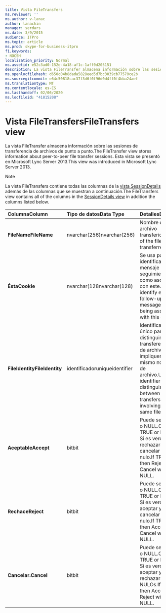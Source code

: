 ```yaml
---
title: Vista FileTransfers
ms.reviewer: ''
ms.author: v-lanac
author: lanachin
manager: serdars
ms.date: 3/9/2015
audience: ITPro
ms.topic: article
ms.prod: skype-for-business-itpro
f1.keywords:
- NOCSH
localization_priority: Normal
ms.assetid: e52c3ad0-152e-4a18-af1c-1aff0d205151
description: La vista FileTransfer almacena información sobre las sesiones de transferencia de archivos de punto a punto. Esta vista se presentó en Microsoft Lync Server 2013.
ms.openlocfilehash: d650c04b8dada5828eed5d7bc3039cb77570ce2b
ms.sourcegitcommit: e64c50818cac37f3d6f0f96d0d4ff0f4bba24aef
ms.translationtype: MT
ms.contentlocale: es-ES
ms.lasthandoff: 02/06/2020
ms.locfileid: "41815208"
---
```

# <a name="filetransfers-view"></a><span data-ttu-id="8562c-104">Vista FileTransfers</span><span class="sxs-lookup"><span data-stu-id="8562c-104">FileTransfers view</span></span>
 
<span data-ttu-id="8562c-105">La vista FileTransfer almacena información sobre las sesiones de transferencia de archivos de punto a punto.</span><span class="sxs-lookup"><span data-stu-id="8562c-105">The FileTransfer view stores information about peer-to-peer file transfer sessions.</span></span> <span data-ttu-id="8562c-106">Esta vista se presentó en Microsoft Lync Server 2013.</span><span class="sxs-lookup"><span data-stu-id="8562c-106">This view was introduced in Microsoft Lync Server 2013.</span></span>
  
> [!NOTE]
> <span data-ttu-id="8562c-107">La vista FileTransfers contiene todas las columnas de la [vista SessionDetails](sessiondetails-0.md) además de las columnas que se muestran a continuación.</span><span class="sxs-lookup"><span data-stu-id="8562c-107">The FileTransfers view contains all of the columns in the [SessionDetails view](sessiondetails-0.md) in addition the columns listed below.</span></span>
  
|<span data-ttu-id="8562c-108">**Columna**</span><span class="sxs-lookup"><span data-stu-id="8562c-108">**Column**</span></span>|<span data-ttu-id="8562c-109">**Tipo de datos**</span><span class="sxs-lookup"><span data-stu-id="8562c-109">**Data Type**</span></span>|<span data-ttu-id="8562c-110">**Detalles**</span><span class="sxs-lookup"><span data-stu-id="8562c-110">**Details**</span></span>|
|:-----|:-----|:-----|
|<span data-ttu-id="8562c-111">**FileName**</span><span class="sxs-lookup"><span data-stu-id="8562c-111">**FileName**</span></span> <br/> |<span data-ttu-id="8562c-112">nvarchar(256)</span><span class="sxs-lookup"><span data-stu-id="8562c-112">nvarchar(256)</span></span>  <br/> |<span data-ttu-id="8562c-113">Nombre del archivo transferido.</span><span class="sxs-lookup"><span data-stu-id="8562c-113">Name of the file transferred.</span></span>  <br/> |
|<span data-ttu-id="8562c-114">**Ésta**</span><span class="sxs-lookup"><span data-stu-id="8562c-114">**Cookie**</span></span> <br/> |<span data-ttu-id="8562c-115">nvarchar(128</span><span class="sxs-lookup"><span data-stu-id="8562c-115">nvarchar(128)</span></span>  <br/> |<span data-ttu-id="8562c-116">Se usa para identificar cada mensaje de seguimiento como asociado con este.</span><span class="sxs-lookup"><span data-stu-id="8562c-116">Used to identify every follow-up message as being associated with this one.</span></span>  <br/> |
|<span data-ttu-id="8562c-117">**FileIdentity**</span><span class="sxs-lookup"><span data-stu-id="8562c-117">**FileIdentity**</span></span> <br/> |<span data-ttu-id="8562c-118">identificador</span><span class="sxs-lookup"><span data-stu-id="8562c-118">uniqueidentifier</span></span>  <br/> |<span data-ttu-id="8562c-119">Identificador único para distinguir entre transferencias de archivos que impliquen el mismo nombre de archivo.</span><span class="sxs-lookup"><span data-stu-id="8562c-119">Unique identifier to distinguish between file transfers involving the same file name.</span></span>  <br/> |
|<span data-ttu-id="8562c-120">**Aceptable**</span><span class="sxs-lookup"><span data-stu-id="8562c-120">**Accept**</span></span> <br/> |<span data-ttu-id="8562c-121">bit</span><span class="sxs-lookup"><span data-stu-id="8562c-121">bit</span></span>  <br/> |<span data-ttu-id="8562c-122">Puede ser TRUE o NULL.</span><span class="sxs-lookup"><span data-stu-id="8562c-122">Can be TRUE or NULL.</span></span> <span data-ttu-id="8562c-123">Si es verdadero, rechazar y cancelar será nulo.</span><span class="sxs-lookup"><span data-stu-id="8562c-123">If TRUE, then Reject and Cancel will be NULL.</span></span>  <br/> |
|<span data-ttu-id="8562c-124">**Rechace**</span><span class="sxs-lookup"><span data-stu-id="8562c-124">**Reject**</span></span> <br/> |<span data-ttu-id="8562c-125">bit</span><span class="sxs-lookup"><span data-stu-id="8562c-125">bit</span></span>  <br/> |<span data-ttu-id="8562c-126">Puede ser TRUE o NULL.</span><span class="sxs-lookup"><span data-stu-id="8562c-126">Can be TRUE or NULL.</span></span> <span data-ttu-id="8562c-127">Si es verdadero, aceptar y cancelar será nulo.</span><span class="sxs-lookup"><span data-stu-id="8562c-127">If TRUE, then Accept and Cancel will be NULL.</span></span>  <br/> |
|<span data-ttu-id="8562c-128">**Cancelar.**</span><span class="sxs-lookup"><span data-stu-id="8562c-128">**Cancel**</span></span> <br/> |<span data-ttu-id="8562c-129">bit</span><span class="sxs-lookup"><span data-stu-id="8562c-129">bit</span></span>  <br/> |<span data-ttu-id="8562c-130">Puede ser TRUE o NULL.</span><span class="sxs-lookup"><span data-stu-id="8562c-130">Can be TRUE or NULL.</span></span> <span data-ttu-id="8562c-131">Si es verdadero, aceptar y rechazar serán NULOs.</span><span class="sxs-lookup"><span data-stu-id="8562c-131">If TRUE, then Accept and Reject will be NULL.</span></span>  <br/> |
   

